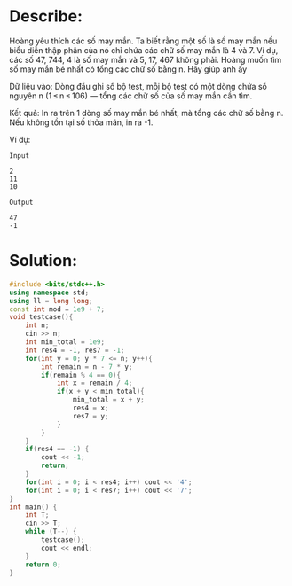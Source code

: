 # Describe:

Hoàng yêu thích các số may mắn. Ta biết rằng một số là số may mắn nếu biểu diễn thập phân của nó chỉ chứa các chữ số may mắn là 4 và 7. Ví dụ, các số 47, 744, 4 là số may mắn và 5, 17, 467 không phải. Hoàng muốn tìm số may mắn bé nhất có tổng các chữ số bằng n. Hãy giúp anh ấy

Dữ liệu vào: Dòng đầu ghi số bộ test, mỗi bộ test có một dòng chứa số nguyên n (1 ≤ n ≤ 106) — tổng các chữ số của số may mắn cần tìm.

Kết quả: In ra trên 1 dòng số may mắn bé nhất, mà tổng các chữ số bằng n. Nếu không tồn tại số thỏa mãn, in ra -1.

Ví dụ:

```text
Input

2
11
10
```

```text
Output

47
-1
```

# Solution:

```C++
#include <bits/stdc++.h>
using namespace std;
using ll = long long;
const int mod = 1e9 + 7;
void testcase(){
    int n;
    cin >> n;
    int min_total = 1e9;
    int res4 = -1, res7 = -1;
    for(int y = 0; y * 7 <= n; y++){
        int remain = n - 7 * y;
        if(remain % 4 == 0){
            int x = remain / 4;
            if(x + y < min_total){
                min_total = x + y;
                res4 = x;
                res7 = y;
            }
        }
    }
    if(res4 == -1) {
        cout << -1;
        return;
    }
    for(int i = 0; i < res4; i++) cout << '4';
    for(int i = 0; i < res7; i++) cout << '7';
}
int main() {
    int T;
    cin >> T;
    while (T--) {
        testcase();
        cout << endl;
    }
    return 0;
}
```
